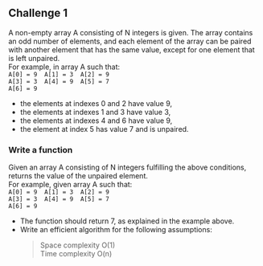 <h2>Challenge 1</h2>

A non-empty array A consisting of N integers is given. The array contains an odd number of elements, and each element of the array can be paired with another element that has the same value, except for one element that is left unpaired.<br>
For example, in array A such that: <br>
  `A[0] = 9  A[1] = 3  A[2] = 9` <br>
  `A[3] = 3  A[4] = 9  A[5] = 7` <br>
  `A[6] = 9`
- the elements at indexes 0 and 2 have value 9,
- the elements at indexes 1 and 3 have value 3,
- the elements at indexes 4 and 6 have value 9,
- the element at index 5 has value 7 and is unpaired.

<h3>Write a function</h3>

Given an array A consisting of N integers fulfilling the above conditions, returns the value of the unpaired element.
<br>For example, given array A such that: <br>
  `A[0] = 9  A[1] = 3  A[2] = 9` <br>
  `A[3] = 3  A[4] = 9  A[5] = 7` <br>
  `A[6] = 9`
- The function should return 7, as explained in the example above.
- Write an efficient algorithm for the following assumptions:
  >  Space complexity O(1) <br>
  >  Time complexity O(n)

